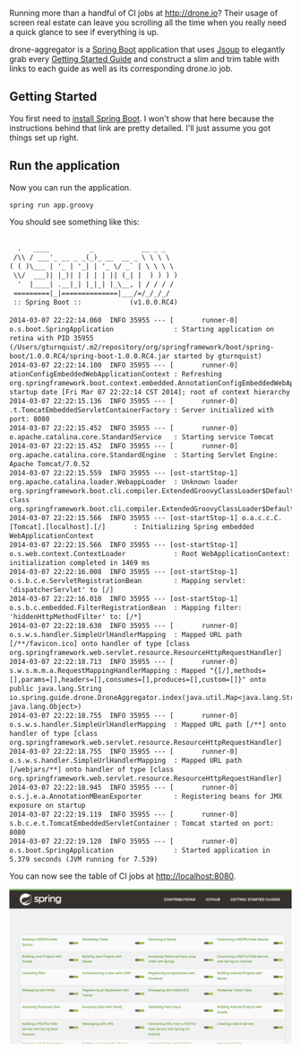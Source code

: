 Running more than a handful of CI jobs at http://drone.io? Their usage of screen real estate can leave you scrolling all the time when you really need a quick glance to see if everything is up.

drone-aggregator is a [Spring Boot](http://projects.spring.io/spring-boot/) application that uses [Jsoup](http://jsoup.org) to elegantly grab every [Getting Started Guide](http://spring.io/guides) and construct a slim and trim table with links to each guide as well as its corresponding drone.io job.

## Getting Started

You first need to [install Spring Boot](https://github.com/spring-projects/spring-boot#installing-the-cli). I won't show that here because the instructions behind that link are pretty detailed. I'll just assume you got things set up right.

## Run the application
Now you can run the application.

    spring run app.groovy
        
You should see something like this:

```

  .   ____          _            __ _ _
 /\\ / ___'_ __ _ _(_)_ __  __ _ \ \ \ \
( ( )\___ | '_ | '_| | '_ \/ _` | \ \ \ \
 \\/  ___)| |_)| | | | | || (_| |  ) ) ) )
  '  |____| .__|_| |_|_| |_\__, | / / / /
 =========|_|==============|___/=/_/_/_/
 :: Spring Boot ::            (v1.0.0.RC4)

2014-03-07 22:22:14.060  INFO 35955 --- [       runner-0] o.s.boot.SpringApplication               : Starting application on retina with PID 35955 (/Users/gturnquist/.m2/repository/org/springframework/boot/spring-boot/1.0.0.RC4/spring-boot-1.0.0.RC4.jar started by gturnquist)
2014-03-07 22:22:14.100  INFO 35955 --- [       runner-0] ationConfigEmbeddedWebApplicationContext : Refreshing org.springframework.boot.context.embedded.AnnotationConfigEmbeddedWebApplicationContext@4225f0fd: startup date [Fri Mar 07 22:22:14 CST 2014]; root of context hierarchy
2014-03-07 22:22:15.136  INFO 35955 --- [       runner-0] .t.TomcatEmbeddedServletContainerFactory : Server initialized with port: 8080
2014-03-07 22:22:15.452  INFO 35955 --- [       runner-0] o.apache.catalina.core.StandardService   : Starting service Tomcat
2014-03-07 22:22:15.452  INFO 35955 --- [       runner-0] org.apache.catalina.core.StandardEngine  : Starting Servlet Engine: Apache Tomcat/7.0.52
2014-03-07 22:22:15.559  INFO 35955 --- [ost-startStop-1] org.apache.catalina.loader.WebappLoader  : Unknown loader org.springframework.boot.cli.compiler.ExtendedGroovyClassLoader$DefaultScopeParentClassLoader@20dbbc62 class org.springframework.boot.cli.compiler.ExtendedGroovyClassLoader$DefaultScopeParentClassLoader
2014-03-07 22:22:15.566  INFO 35955 --- [ost-startStop-1] o.a.c.c.C.[Tomcat].[localhost].[/]       : Initializing Spring embedded WebApplicationContext
2014-03-07 22:22:15.566  INFO 35955 --- [ost-startStop-1] o.s.web.context.ContextLoader            : Root WebApplicationContext: initialization completed in 1469 ms
2014-03-07 22:22:16.008  INFO 35955 --- [ost-startStop-1] o.s.b.c.e.ServletRegistrationBean        : Mapping servlet: 'dispatcherServlet' to [/]
2014-03-07 22:22:16.010  INFO 35955 --- [ost-startStop-1] o.s.b.c.embedded.FilterRegistrationBean  : Mapping filter: 'hiddenHttpMethodFilter' to: [/*]
2014-03-07 22:22:18.630  INFO 35955 --- [       runner-0] o.s.w.s.handler.SimpleUrlHandlerMapping  : Mapped URL path [/**/favicon.ico] onto handler of type [class org.springframework.web.servlet.resource.ResourceHttpRequestHandler]
2014-03-07 22:22:18.713  INFO 35955 --- [       runner-0] s.w.s.m.m.a.RequestMappingHandlerMapping : Mapped "{[/],methods=[],params=[],headers=[],consumes=[],produces=[],custom=[]}" onto public java.lang.String io.spring.guide.drone.DroneAggregator.index(java.util.Map<java.lang.String, java.lang.Object>)
2014-03-07 22:22:18.755  INFO 35955 --- [       runner-0] o.s.w.s.handler.SimpleUrlHandlerMapping  : Mapped URL path [/**] onto handler of type [class org.springframework.web.servlet.resource.ResourceHttpRequestHandler]
2014-03-07 22:22:18.755  INFO 35955 --- [       runner-0] o.s.w.s.handler.SimpleUrlHandlerMapping  : Mapped URL path [/webjars/**] onto handler of type [class org.springframework.web.servlet.resource.ResourceHttpRequestHandler]
2014-03-07 22:22:18.945  INFO 35955 --- [       runner-0] o.s.j.e.a.AnnotationMBeanExporter        : Registering beans for JMX exposure on startup
2014-03-07 22:22:19.119  INFO 35955 --- [       runner-0] s.b.c.e.t.TomcatEmbeddedServletContainer : Tomcat started on port: 8080
2014-03-07 22:22:19.120  INFO 35955 --- [       runner-0] o.s.boot.SpringApplication               : Started application in 5.379 seconds (JVM running for 7.539)
```

You can now see the table of CI jobs at <http://localhost:8080>.

![](images/screenshot.png)

